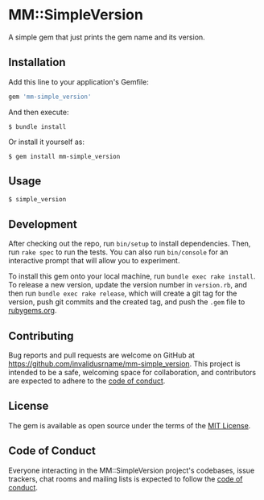 # MM::SimpleVersion

A simple gem that just prints the gem name and its version.

## Installation

Add this line to your application's Gemfile:

```ruby
gem 'mm-simple_version'
```

And then execute:

    $ bundle install

Or install it yourself as:

    $ gem install mm-simple_version

## Usage

    $ simple_version

## Development

After checking out the repo, run `bin/setup` to install dependencies. Then, run `rake spec` to run the tests. You can also run `bin/console` for an interactive prompt that will allow you to experiment.

To install this gem onto your local machine, run `bundle exec rake install`. To release a new version, update the version number in `version.rb`, and then run `bundle exec rake release`, which will create a git tag for the version, push git commits and the created tag, and push the `.gem` file to [rubygems.org](https://rubygems.org).

## Contributing

Bug reports and pull requests are welcome on GitHub at https://github.com/invalidusrname/mm-simple_version. This project is intended to be a safe, welcoming space for collaboration, and contributors are expected to adhere to the [code of conduct](https://github.com/invalidusrname/mm-simple_version/blob/master/CODE_OF_CONDUCT.md).

## License

The gem is available as open source under the terms of the [MIT License](https://opensource.org/licenses/MIT).

## Code of Conduct

Everyone interacting in the MM::SimpleVersion project's codebases, issue trackers, chat rooms and mailing lists is expected to follow the [code of conduct](https://github.com/invalidusrname/mm-simple_version/blob/master/CODE_OF_CONDUCT.md).
